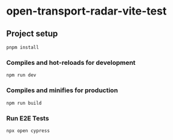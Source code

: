# open-transport-radar-vite-test

## Project setup
```
pnpm install
```

### Compiles and hot-reloads for development
```
npm run dev
```

### Compiles and minifies for production
```
npm run build
```

### Run E2E Tests
```
npx open cypress
```
